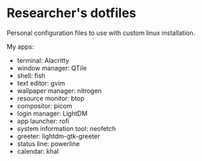 # Researcher's dotfiles
Personal configuration files to use with custom linux installation.

My apps:
- terminal: Alacritty
- window manager: QTile
- shell: fish
- text editor: gvim
- wallpaper manager: nitrogen
- resource monitor: btop
- compositor: picom
- login manager: LightDM
- app launcher: rofi
- system information tool: neofetch
- greeter: lightdm-gtk-greeter
- status line: powerline
- calendar: khal
